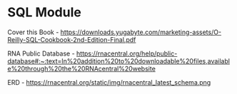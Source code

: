 # SQL Module

Cover this Book - https://downloads.yugabyte.com/marketing-assets/O-Reilly-SQL-Cookbook-2nd-Edition-Final.pdf

RNA Public Database - https://rnacentral.org/help/public-database#:~:text=In%20addition%20to%20downloadable%20files,available%20through%20the%20RNAcentral%20website

ERD - https://rnacentral.org/static/img/rnacentral_latest_schema.png
